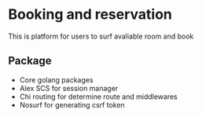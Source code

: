 # Booking and reservation
This is platform for users to surf avaliable room and book

## Package
- Core golang packages
- Alex SCS for session manager
- Chi routing for determine route and middlewares
- Nosurf for generating csrf token